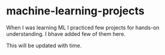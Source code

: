 # machine-learning-projects

When I was learning ML I practiced few projects for hands-on understanding. I bhave added few of them here.

This will be updated with time. 
